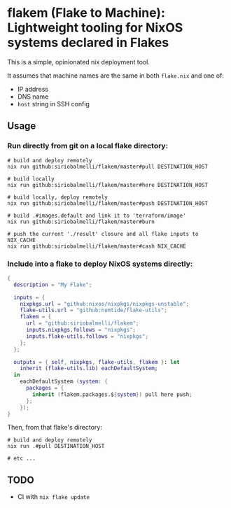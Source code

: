 # flakem (Flake to Machine): Lightweight tooling for NixOS systems declared in Flakes

This is a simple, opinionated nix deployment tool.

It assumes that machine names are the same in both `flake.nix` and one of:

- IP address
- DNS name
- `host` string in SSH config

## Usage

### Run directly from git on a local flake directory:

    # build and deploy remotely
    nix run github:siriobalmelli/flakem/master#pull DESTINATION_HOST

    # build locally
    nix run github:siriobalmelli/flakem/master#here DESTINATION_HOST

    # build locally, deploy remotely
    nix run github:siriobalmelli/flakem/master#push DESTINATION_HOST

    # build .#images.default and link it to 'terraform/image'
    nix run github:siriobalmelli/flakem/master#burn

    # push the current './result' closure and all flake inputs to NIX_CACHE
    nix run github:siriobalmelli/flakem/master#cash NIX_CACHE

### Include into a flake to deploy NixOS systems directly:

```nix
{
  description = "My Flake";

  inputs = {
    nixpkgs.url = "github:nixos/nixpkgs/nixpkgs-unstable";
    flake-utils.url = "github:numtide/flake-utils";
    flakem = {
      url = "github:siriobalmelli/flakem";
      inputs.nixpkgs.follows = "nixpkgs";
      inputs.flake-utils.follows = "nixpkgs";
    };
  };

  outputs = { self, nixpkgs, flake-utils, flakem }: let
    inherit (flake-utils.lib) eachDefaultSystem;
  in
    eachDefaultSystem (system: {
      packages = {
        inherit (flakem.packages.${system}) pull here push;
      };
    });
}
```

Then, from that flake's directory:

    # build and deploy remotely
    nix run .#pull DESTINATION_HOST

    # etc ...

## TODO

- CI with `nix flake update`
